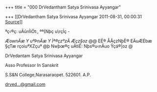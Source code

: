 +++
title = "000 DrVedantham Satya Srinivasa Ayyangar"

+++
[[DrVedantham Satya Srinivasa Ayyangar	2011-08-31, 00:00:31 [Source](https://groups.google.com/g/bvparishat/c/QWcTbnxtK34)]]



ªç‹®ç: uÄûnÌìÓt:, ªª{Nþç u\\rçÌç -

*ÆownÄæ Y uªÞnÄæ Y Ìª®çzºzÄ Æçz§oz* @@ EË® ÅÂçzNþË® EÄuÆÉbæ §çTæ rçoìuªXZçuª @þ Nwþœ®ç uÄtìÊ: Nþs®u‹nÄuo Ÿçá®\|oz @



DrVedantam Satya Srinivasa Ayyangar

  Asso Professor In Sanskrit

 S.S&N College,Narasaraopet. 522601. A.P.

 [drved...@gmail.com]()  



